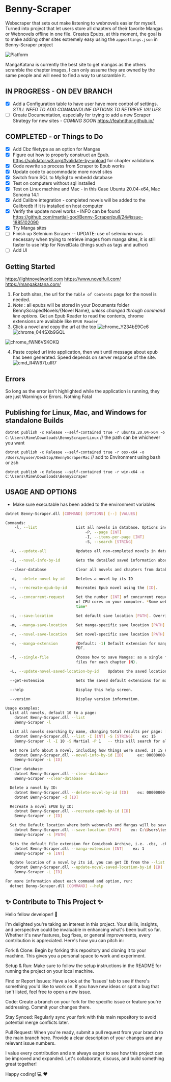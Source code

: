 # Benny-Scraper
Webscraper that sets out make listening to webnovels easier for myself. Turned into project that let users store all chapters of their favorite Mangas or Webnovels offline in one file. Creates Epubs, at this moment, the goal is to make adding other sites extremely easy using the `appsettings.json` in Benny-Scraper project

![Platform](https://img.shields.io/badge/platform-windows%20%7C%20linux%20%7C%20macos-blue)

MangaKatana is currently the best site to get mangas as the others scramble the chapter images, I can only assume they are owned by the same people and will need to find a way to unscramble it.
## IN PROGRESS - ON DEV BRANCH
- [x] Add a Configuration table to have user have more control of settings. *STILL NEED TO ADD COMMANDLINE OPTIONS TO RETRIEVE VALUES*
- [ ] Create Documentation, especially for trying to add a new Scraper Strategy for new sites - *COMING SOON* https://feahnthor.github.io/
## COMPLETED - or Things to Do
- [x] Add Cbz filetype as an option for Mangas
- [x] Figure out how to properly construct an Epub. https://validator.w3.org/#validate-by-upload for chapter validations
- [x] Code rewrite so process from Scraper to Epub works
- [x] Update code to accommodate more novel sites
- [x] Switch from SQL to MySql to embedd database
- [x] Test on computers without sql installed
- [x] Test on Linux machine and Mac - in this Case Ubuntu 20.04-x64, Mac Sonoma 14.1
- [x] Add Calibre integration - completed novels will be added to the Calibredb if it is installed on host computer
- [x] Verify the update novel works - INFO can be found https://github.com/martial-god/Benny-Scraper/pull/24#issue-1885102090
- [x] Try Manga sites
- [ ] Finish up Selenium Scraper -- UPDATE: use of seleniumn was necessary when trying to retrieve images from manga sites, it is still faster to use http for NovelData (things such as tags and author)
- [ ] Add UI

## Getting Started
https://lightnovelworld.com
https://www.novelfull.com/
https://mangakatana.com/
1. For both sites, the url for the `Table of Contents` page for the novel is needed. 
2. *Note* : all epubs will be stored in your Documents folder BennyScrapedNovels/{Novel Name}, *unless changed through command line options*. Get an Epub Reader to read the contents, chrome extensions are available like `EPUB Reader`
3. Click a novel and copy the url at the top ![chrome_Y234bE9Ce6](https://github.com/martial-god/PageShaver/assets/8980094/31b6190b-439a-4550-aaf3-3b05b3c24a13)![chrome_044SXb9GQL](https://github.com/martial-god/PageShaver/assets/8980094/579ffd1b-f5fb-4a1a-9d30-b83a9c743ca2)

 ![chrome_fWN6VSKOKQ](https://github.com/martial-god/PageShaver/assets/8980094/7f97cd67-772c-4f60-a3d9-856337c3a987)


4. Paste copied url into application, then wait until message about epub has been generated. Speed depends on server response of the site. ![cmd_R4W67LuIR7](https://github.com/martial-god/PageShaver/assets/8980094/d682f498-54f3-40b1-ba6b-4998bd14b863)

## Errors
So long as the error isn't highlighted while the application is running, they are just Warnings or Errors. Nothing Fatal

## Publishing for Linux, Mac, and Windows for standalone Builds
`dotnet publish -c Release --self-contained true -r ubuntu.20.04-x64 -o C:\Users\Mime\Downloads\BennyScraperLinux`         // the path can be whichever you want

`dotnet publish -c Release --self-contained true -r osx-x64 -o /Users/myuser/Desktop/BennyScraperMac`   // add to Environment using bash or zsh

`dotnet publish -c Release --self-contained true -r win-x64 -o C:\Users\Mime\Downloads\BennyScraper`

## USAGE AND OPTIONS
* Make sure executable has been added to the environment variables
```bash
dotnet Benny-Scraper.dll [COMMAND] [OPTIONS] [--] [VALUES]
```
```bash
Commands:
    -l, --list                 List all novels in database. Options include
                                   -P, --page [INT]
                                   -I, --items-per-page [INT]
                                   -S, --search [STRING]

  -U, --update-all             Updates all non-completed novels in database with ones found online. Will only update ones that were not modified the same day.

  -i, --novel-info-by-id       Gets the detailed saved information about a novel, including save location

  --clear-database             Clear all novels and chapters from database.

  -d, --delete-novel-by-id     Deletes a novel by its ID

  -r, --recreate-epub-by-id    Recreates Epub novel using the [ID].

  -c, --concurrent-request     Set the number [INT] of concurrent requests to a website. Default is 2, value will be limited to number
                               of CPU cores on your computer. *Some websites may block your ip if too many requests are made in a short
                               time*

  -s, --save-location          Set default save location [PATH]. Overridden by specific 'manga' or 'novel' locations if set.

  -m, --manga-save-location    Set manga-specific save location [PATH]. Overrides 'save-location'.

  -n, --novel-save-location    Set novel-specific save location [PATH]. Overrides 'save-location'.

  -e, --manga-extension        (Default: -1) Default extension for mangas (any image based novel) [INT] *count starts a 0*. Default is
                               PDF.

  -f, --single-file            Choose how to save Mangas: as a single file containing all chapters (Y), or as individual
                               files for each chapter (N).

  -L, --update-novel-saved-location-by-id    Updates the saved location of a novel by its [ID]. Useful when a file has been moved, or never added due to previous bug.

  --get-extension              Gets the saved default extensions for mangas.

  --help                       Display this help screen.

  --version                    Display version information.

Usage examples:
  List all novels, default 10 to a page:
    dotnet Benny-Scraper.dll --list
    Benny-Scraper -l

  List all novels searching by name, changing total results per page: [OPTIONS] -P, --page [INT] | -I, --items-per-page [INT] | -S, --search [STRING]
    dotnet Benny-Scraper.dll --list -I [INT] -S [STRING]    ex: 15                ex: One Piece
    Benny-Scraper -l -I 10 -S Martial -P 1   -- this will search for all novels with the title the contains the word 'Martial', showing only 10 results per page, and start the search on page 1.

  Get more info about a novel, including how things were saved. IT IS RECOMMENDED YOU RUN THIS AFTER USING benny-Scraper VERSION 1.0.0, as bugs caused files to not be stored correctly.
    dotnet Benny-Scraper.dll --novel-info-by-id [ID]      ex: 00000000-0000-0000-0000-000000000000
    Benny-Scraper -i [ID]

  Clear database:
    dotnet Benny-Scraper.dll --clear-database
    Benny-Scraper --clear-database

  Delete a novel by ID:
    dotnet Benny-Scraper.dll --delete-novel-by-id [ID]    ex: 00000000-0000-0000-0000-000000000000
    dotnet Benny-Scraper -d [ID]

  Recreate a novel EPUB by ID:
    dotnet Benny-Scraper.dll --recreate-epub-by-id [ID]
    Benny-Scraper -r [ID]

  Set the Default location where both webnovels and Mangas will be saved.
    dotnet Benny-Scraper.dll --save-location [PATH]    ex: C:\Users\test\Downloads   must be a Directory/Folder not a File
    Benny-Scraper -s [PATH]

  Sets the default file extension for Comicbook Archive, i.e. .cbz, .cbr, .cbt
    dotnet Benny-Scraper.dll --manga-extension [INT]    ex: 1
    Benny-Scraper -e [INT]

  Update location of a novel by its id, you can get ID from the --list or -l command:
    dotnet Benny-Scraper.dll --update-novel-saved-location-by-id [ID]    ex: 00000000-0000-0000-0000-000000000000         You will be prompted to enter the full path for the FOLDER your file(s) are stored
    Benny-Scraper -L [ID]

For more information about each command and option, run:
  dotnet Benny-Scraper.dll [COMMAND] --help
```

## ✨ Contribute to This Project ✨
Hello fellow developer! :wave:

I'm delighted you're taking an interest in this project. Your skills, insights, and perspective could be invaluable in enhancing what's been built so far. Whether it's new features, bug fixes, or general improvements, every contribution is appreciated. Here's how you can pitch in:

Fork & Clone: Begin by forking this repository and cloning it to your machine. This gives you a personal space to work and experiment.

Setup & Run: Make sure to follow the setup instructions in the README for running the project on your local machine.

Find or Report Issues: Have a look at the 'Issues' tab to see if there's something you'd like to work on. If you have new ideas or spot a bug that isn't listed, feel free to open a new issue.

Code: Create a branch on your fork for the specific issue or feature you're addressing. Commit your changes there.

Stay Synced: Regularly sync your fork with this main repository to avoid potential merge conflicts later.

Pull Request: When you're ready, submit a pull request from your branch to the main branch here. Provide a clear description of your changes and any relevant issue numbers.

I value every contribution and am always eager to see how this project can be improved and expanded. Let's collaborate, discuss, and build something great together!

Happy coding! :computer: :heart:
